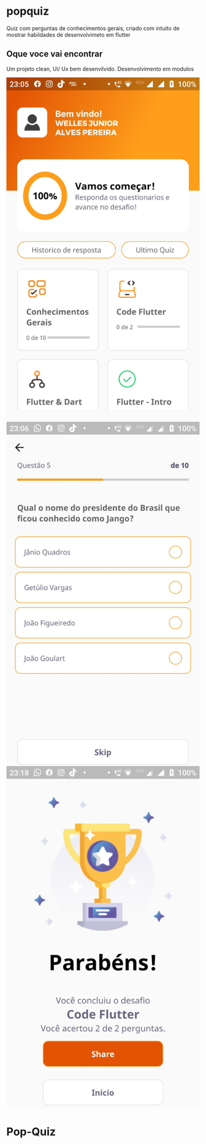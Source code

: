# popquiz

Quiz com perguntas de conhecimentos gerais, criado com intuito de mostrar habildades de desenvolvimeto em flutter

## Oque voce vai encontrar

Um projeto clean, Ui/ Ux bem desenvilvido.
Desenvolvimento em modulos

![Screenshot](assets/images/home.jpeg)![Screenshot](assets/images/questoes.jpeg)![Screenshot](assets/images/final.jpeg)

# Pop-Quiz
